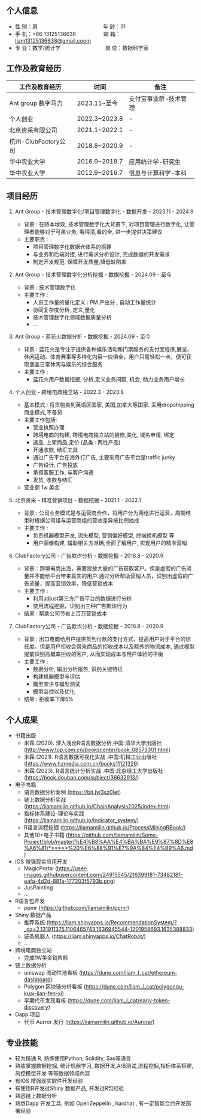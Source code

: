  <!-- <center>
     <h1>Resume</h1> 可以使用 : [https://www.markdowntopdf.com](https://cloudconvert.com/md-to-pdf)/ 将 md 文件转换成为 pdf
 </center> -->

## 个人信息

* 性 别：男&emsp;&emsp;&emsp;&emsp;&emsp;&emsp;&emsp;&emsp;&emsp;&emsp;&emsp;&emsp;&ensp;年 龄：31
* 手 机：+86 13125136638 &emsp;&emsp;&emsp;&emsp;&emsp;邮 箱：liam13125136638@gmail.coom
* 专 业：数学/统计学 &emsp;&emsp;&emsp;&emsp;&emsp;&emsp;&emsp;&emsp; 岗 位：数据科学家

## 工作及教育经历

| 工作及教育经历 | 时间 | 备注 |
|---------------|------|------|
| Ant group 数字马力 | 2023.11~至今 | 支付宝事业群-技术管理 |
| 个人创业 | 2022.3~2023.8 | - |
| 北京资采有限公司 | 2021.1~2022.1 | - |
| 杭州-ClubFactory公司 | 2018.8~2020.9 | - |
| 华中农业大学 | 2016.9~2018.7 | 应用统计学-研究生 |
| 华中农业大学 | 2012.9~2016.7 | 信息与计算科学-本科 |

## 项目经历

1. Ant Group - 技术管理数字化/项目管理数字化 - 数据开发 - 2023.11 - 2024.9
    * 背景 : 在降本增效, 技术管理数字化大背景下, 对项目管理进行数字化, 让管理者能够对于弓虽业务, 看得清,看的全, 进一步提供决策建议
    * 主要职责 : 
        * 项目管理数字化数据仓体系的搭建
        * 与业务和后端对接, 进行需求分析设计, 完成数据的开发需求
        * 制定开发规范, 保障开发质量,降低缺陷率

2. Ant Group - 技术管理数字化分析挖掘 - 数据挖掘 - 2024.09 - 至今
    * 背景 : 技术管理数字化
    * 主要工作 : 
        * 人员工作量的量化定义 : PM 产出分 , 自动工作量统计
        * 协同复杂度分析, 定义,量化
        * 技术管理数字化领域数据质量分析
        * ...

3. Ant Group - 蓝花火数据分析 - 数据挖掘 - 2024.09 - 至今
    * 背景 : 蓝花火是专注于提供各种娱乐活动和门票服务的支付宝程序,展览、休闲运动、体育赛事等多样化内容一应俱全，用户只需轻松一点，便可获取涵盖日常休闲与娱乐的综合服务
    * 主要工作 : 
        * 蓝花火用户数据挖掘, 分析,定义业务问题, 机会, 助力业务用户增长

4. 个人创业 - 跨境电商独立站 - 2022.3 - 2023.8
    * 基本模式 : 将货物卖到英语区国家, 美国,加拿大等国家. 采用dropshipping 商业模式,不备货
    * 主要工作包括: 
        * 营业执照办理
        * 跨境电商的构建, 跨境电商独立站的装修,美化, 域名申请, 绑定
        * 选品, 上架商品,定价 (品类 : 两性产品)
        * 开通收款, 结汇工具
        * 通过广告平台在海外打广告, 主要采用广告平台是traffic junky
        * 广告设计, 广告投放
        * 承担客服工作, 与客户沟通
        * 发货, 收款与结汇
    * 营业额 1w 美金

5. 北京资采 - 精准营销项目 - 数据挖掘 - 2021.1 - 2022.1
    * 背景 : 公司业务模式是与运营商合作，将用户分为两组进行运营，周期结束时根据公司组与运营商组的营收差异按比例抽成
    * 主要工作 : 
        * 负责机器模型开发, 流失模型, 营销偏好模型, 终端换机模型 等
        * 用户画像构建, 辅助相关方准确,全面了解用户, 实现用户的精准营销

6. ClubFactory公司 - 广告欺诈分析 - 数据挖掘 - 2018.8 - 2020.9
    * 背景：跨境电商出海，需要投放大量的广告获取客户。但是虚假的广告流量并不能给平台带来真实的用户.通过分析帮助营销人员，识别出虚假的广告流量，提高营销效率，降低营销成本
    * 主要工作 : 
        * 利用adjust第三方广告平台的数据进行分析
        * 使用流程挖掘，识别出三种广告欺诈行为
    * 结果 : 帮助公司节省上百万营销成本

7. ClubFactory公司 - 广告欺诈分析 - 数据挖掘 - 2018.8 - 2020.9
    * 背景 : 出口电商给用户提供货到付款的支付方式，提高用户对于平台的信任度。但是用户拒收会带来商品的拒收成本以及额外的物流成本, 通过模型提前识别高概率拒收的客户, 从而实现成本与用户体验的平衡
    * 主要工作 : 
        * 数据分析, 输出分析报告, 识别关键特征
        * 构建机器模型与评估
        * 模型宣讲与模型测试
        * 模型监控以及优化
    * 结果 : 拒收率下降5%

        

## 个人成果

* 书籍出版
    * 米霖.(2020). 深入浅出R语言数据分析,中国:清华大学出版社 (http://www.tup.com.cn/bookscenter/book_08573301.html)
    * 米霖.(2021). R语言数据可视化实战 .中国:机械工业出版社 (https://www.hzmedia.com.cn/books11121329)
    * 米霖.(2023). R语言统计分析实战 .中国:北京理工大学出版社(https://book.douban.com/subject/36632913/)
* 电子书籍
    * 语言数据分析案例 (https://bit.ly/3sz0Iet)
    * 链上数据分析实战 (https://liamamilin.github.io/ChainAnalysis2025/index.html)
    * 指标体系建设-理论与实践 (https://liamamilin.github.io/Indicator_system/)
    * R语言流程挖掘 (https://liamamilin.github.io/ProcessMiningRBook/)
    * 其他10+电子书籍 (https://github.com/liamamilin/Some-Project/blob/master/%E4%B8%AA%E4%BA%BA%E9%87%8D%E8%A6%81/******%20%E6%88%91%E7%9A%84%E4%B9%A6.md)
* IOS 增强现实应用开发
    * MagicPortal (https://user-images.githubusercontent.com/24915545/216399181-73482181-eafa-4d2d-881a-177203f5793b.png)
    * JusPainting 
    * ...
* R语言包开发
    - ppmr (https://github.com/liamamilin/ppmr)
* Shiny 数据产品
    - 推荐系统 (https://liam.shinyapps.io/RecommendationSystem/?_ga=2.131911375.1106465743.1636945544-1201958693.1635388833)
    - 链条机器人 (https://liam.shinyapps.io/ChatRobot/)
    - ... 
* 跨境电商独立站
    - 完成1W美金销售额 
* 链上数据分析
    - uniswap 流动性池看板 (https://dune.com/liam_l_cat/ethereum-dashboard)
    - Polygon 区块链分析看板 (https://dune.com/liam_l_cat/polygonqu-kuai-lian-fen-xi)
    - 早期代币发现看板 (https://dune.com/liam_l_cat/early-token-discovery) 
* Dapp 项目
    - 代币 Aurror 发行 (https://liamamilin.github.io/Aurora/)

## 专业技能

* 较为精通 R, 熟练使用Python, Solidity, Sas等语言
* 熟练掌握数据挖掘, 统计机器学习, 数据开发,A/B测试,流程挖掘,指标体系搭建,风控模型开发 等等数据领域内容
* 有IOS 增强现实软件开发经验
* 有使用R开发过Shiny 数据产品, 开发过R包经验
* 熟悉链上数据分析
* 熟悉Dapp 开发工具, 例如 OpenZeppelin , hardhat , 有一定智能合约开发部署经验



 
 

